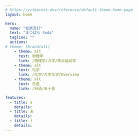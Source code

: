 ```yaml
---
# https://vitepress.dev/reference/default-theme-home-page
layout: home

hero:
  name: "松原苏打"
  text: "まつばら Soda"
  tagline: ""
  actions:
# theme: [brand/alt]
    - theme: alt
      text: 物理学
      link: /物理学/力学/质点运动学
    - theme: alt
      text: 化学
      link: /化学/大学化学/Overview
    - theme: alt
      text: 日语
      link: /日语/五十音

features:
  - title: a
    details:
  - title: あ
    details:
  - title: ㅏ
    details:
---
```


